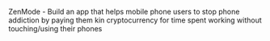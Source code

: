 ZenMode - Build an app that helps mobile phone users to stop phone addiction by paying them kin cryptocurrency for time spent working without touching/using their phones
